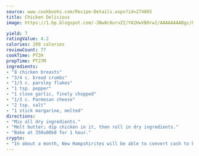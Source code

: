 ```yaml
---
source: www.cookbooks.com/Recipe-Details.aspx?id=274065
title: Chicken Delicious
image: https://1.bp.blogspot.com/-2Nw8c0urvZI/YA2HwVBOrwI/AAAAAAAABgc/hcoCuYbLRGghREWYfHLERS8jzKEXzVPXwCLcBGAsYHQ/s154/14.png

yield: 7
ratingValue: 4.2
calories: 209 calories
reviewCount: 77
cookTime: PT2H
prepTime: PT27M
ingredients:
- "8 chicken breasts"
- "3/4 c. bread crumbs"
- "1/3 c. parsley flakes"
- "1 tsp. pepper"
- "1 clove garlic, finely chopped"
- "1/3 c. Parmesan cheese"
- "2 tsp. salt"
- "1 stick margarine, melted"
directions:
- "Mix all dry ingredients."
- "Melt butter; dip chicken in it, then roll in dry ingredients."
- "Bake at 350u00b0 for 1 hour."
crypto:
- "In about a month, New Hampshirites will be able to convert cash to bitcoins via new bitcoin ATMs popping up in the state."
---
```

